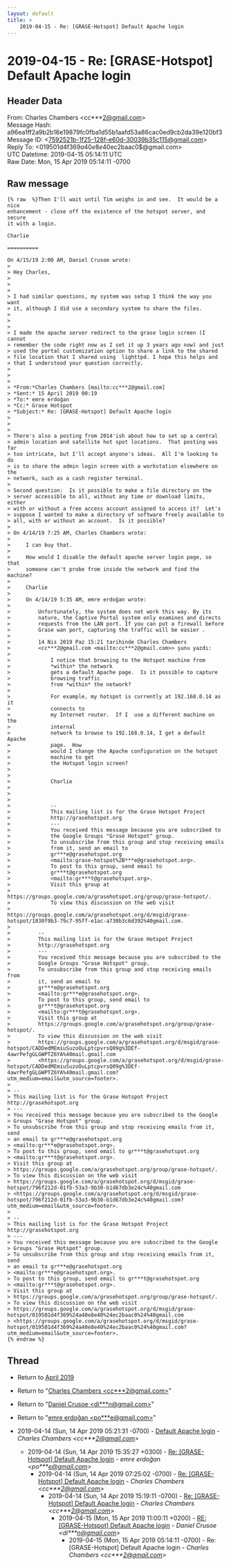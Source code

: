 ```yaml
---
layout: default
title: >
    2019-04-15 - Re: [GRASE-Hotspot] Default Apache login
---
```


# 2019-04-15 - Re: [GRASE-Hotspot] Default Apache login

## Header Data

From: Charles Chambers \<cc***2@gmail.com\><br>
Message Hash: a96ea1ff2a9b2b16e19879fc0fba1d55b1aafd53a86cac0ed9cb2da39e120bf3<br>
Message ID: \<7592521b-1f25-128f-e60d-30039b35c115@gmail.com\><br>
Reply To: \<019501d4f369$a40e8e40$ec2baac0$@gmail.com\><br>
UTC Datetime: 2019-04-15 05:14:11 UTC<br>
Raw Date: Mon, 15 Apr 2019 05:14:11 -0700<br>

## Raw message

```
{% raw  %}Then I'll wait until Tim weighs in and see.  It would be a nice
enhancement - close off the existence of the hotspot server, and secure
it with a login.

Charlie

==========

On 4/15/19 2:00 AM, Daniel Crusoe wrote:
>
> Hey Charles,
>
>  
>
> I had similar questions, my system was setup I think the way you want
> it, although I did use a secondary system to share the files.
>
>  
>
> I made the apache server redirect to the grase login screen (I cannot
> remember the code right now as I set it up 3 years ago now) and just
> used the portal customization option to share a link to the shared
> file location that I shared using  lighttpd. I hope this helps and
> that I understood your question correctly.
>
>  
>
> *From:*Charles Chambers [mailto:cc***2@gmail.com]
> *Sent:* 15 April 2019 00:19
> *To:* emre erdoğan
> *Cc:* Grase Hotspot
> *Subject:* Re: [GRASE-Hotspot] Default Apache login
>
>  
>
> There's also a posting from 2014'ish about how to set up a central
> admin location and satellite hot spot locations.  That posting was far
> too intricate, but I'll accept anyone's ideas.  All I'm looking to do
> is to share the admin login screen with a workstation elsewhere on the
> network, such as a cash register terminal.
>
> Second question:  Is it possible to make a file directory on the
> server accessible to all, without any time or download limits, either
> with or without a free access account assigned to access it?  Let's
> suppose I wanted to make a directory of software freely available to
> all, with or without an account.  Is it possible?
>
> On 4/14/19 7:25 AM, Charles Chambers wrote:
>
>     I can buy that. 
>
>     How would I disable the default apache server login page, so that
>     someone can't probe from inside the network and find the machine?
>
>     Charlie
>
>     On 4/14/19 5:35 AM, emre erdoğan wrote:
>
>         Unfortunately, the system does not work this way. By its
>         nature, the Captive Portal system only examines and directs
>         requests from the LAN port. If you can put a firewall before
>         Grase wan port, capturing the traffic will be easier .
>
>         14 Nis 2019 Paz 15:21 tarihinde Charles Chambers
>         <cc***2@gmail.com <mailto:cc***2@gmail.com>> şunu yazdı:
>
>             I notice that browsing to the Hotspot machine from
>             *within* the network
>             gets a default Apache page.  Is it possible to capture
>             browsing traffic
>             from *within* the network?
>
>             For example, my hotspot is currently at 192.168.0.14 as it
>             connects to
>             my Internet router.  If I  use a different machine on the
>             internal
>             network to browse to 192.168.0.14, I get a default Apache
>             page.  How
>             would I change the Apache configuration on the hotspot
>             machine to get
>             the Hotspot login screen?
>
>
>             Charlie
>
>
>
>             -- 
>             This mailing list is for the Grase Hotspot Project
>             http://grasehotspot.org
>             ---
>             You received this message because you are subscribed to
>             the Google Groups "Grase Hotspot" group.
>             To unsubscribe from this group and stop receiving emails
>             from it, send an email to
>             gr***e@grasehotspot.org
>             <mailto:grase-hotspot%2B***e@grasehotspot.org>.
>             To post to this group, send email to
>             gr***t@grasehotspot.org
>             <mailto:gr***t@grasehotspot.org>.
>             Visit this group at
>             https://groups.google.com/a/grasehotspot.org/group/grase-hotspot/.
>             To view this discussion on the web visit
>             https://groups.google.com/a/grasehotspot.org/d/msgid/grase-hotspot/1830f9b3-79c7-95ff-e1ac-a730b3c6d392%40gmail.com.
>
>         -- 
>         This mailing list is for the Grase Hotspot Project
>         http://grasehotspot.org
>         ---
>         You received this message because you are subscribed to the
>         Google Groups "Grase Hotspot" group.
>         To unsubscribe from this group and stop receiving emails from
>         it, send an email to
>         gr***e@grasehotspot.org
>         <mailto:gr***e@grasehotspot.org>.
>         To post to this group, send email to
>         gr***t@grasehotspot.org
>         <mailto:gr***t@grasehotspot.org>.
>         Visit this group at
>         https://groups.google.com/a/grasehotspot.org/group/grase-hotspot/.
>         To view this discussion on the web visit
>         https://groups.google.com/a/grasehotspot.org/d/msgid/grase-hotspot/CADDedMEmiuSuzoOuLptcpvrsQ09g%3DEf-4awrPefgGLGWPTZ6YA%40mail.gmail.com
>         <https://groups.google.com/a/grasehotspot.org/d/msgid/grase-hotspot/CADDedMEmiuSuzoOuLptcpvrsQ09g%3DEf-4awrPefgGLGWPTZ6YA%40mail.gmail.com?utm_medium=email&utm_source=footer>.
>
> -- 
> This mailing list is for the Grase Hotspot Project http://grasehotspot.org
> ---
> You received this message because you are subscribed to the Google
> Groups "Grase Hotspot" group.
> To unsubscribe from this group and stop receiving emails from it, send
> an email to gr***e@grasehotspot.org
> <mailto:gr***e@grasehotspot.org>.
> To post to this group, send email to gr***t@grasehotspot.org
> <mailto:gr***t@grasehotspot.org>.
> Visit this group at
> https://groups.google.com/a/grasehotspot.org/group/grase-hotspot/.
> To view this discussion on the web visit
> https://groups.google.com/a/grasehotspot.org/d/msgid/grase-hotspot/796f212d-01fb-53a3-9b30-b1d67db3e24c%40gmail.com
> <https://groups.google.com/a/grasehotspot.org/d/msgid/grase-hotspot/796f212d-01fb-53a3-9b30-b1d67db3e24c%40gmail.com?utm_medium=email&utm_source=footer>.
>
> -- 
> This mailing list is for the Grase Hotspot Project http://grasehotspot.org
> ---
> You received this message because you are subscribed to the Google
> Groups "Grase Hotspot" group.
> To unsubscribe from this group and stop receiving emails from it, send
> an email to gr***e@grasehotspot.org
> <mailto:gr***e@grasehotspot.org>.
> To post to this group, send email to gr***t@grasehotspot.org
> <mailto:gr***t@grasehotspot.org>.
> Visit this group at
> https://groups.google.com/a/grasehotspot.org/group/grase-hotspot/.
> To view this discussion on the web visit
> https://groups.google.com/a/grasehotspot.org/d/msgid/grase-hotspot/019501d4f369%24a40e8e40%24ec2baac0%24%40gmail.com
> <https://groups.google.com/a/grasehotspot.org/d/msgid/grase-hotspot/019501d4f369%24a40e8e40%24ec2baac0%24%40gmail.com?utm_medium=email&utm_source=footer>.
{% endraw %}
```

## Thread

+ Return to [April 2019](/archive/2019/04)

+ Return to "[Charles Chambers <cc***2<span>@</span>gmail.com>](/authors/cc___2_at_gmail_com)"
+ Return to "[Daniel Crusoe <di***n<span>@</span>gmail.com>](/authors/di___n_at_gmail_com)"
+ Return to "[emre erdoğan <po***e<span>@</span>gmail.com>](/authors/po___e_at_gmail_com)"

+ 2019-04-14 (Sun, 14 Apr 2019 05:21:31 -0700) - [Default Apache login](/archive/2019/04/69be8a8cc53622428a2dce681da1488cb256de2d355012a4f8cfd07cec1109a8) - _Charles Chambers \<cc***2@gmail.com\>_
  + 2019-04-14 (Sun, 14 Apr 2019 15:35:27 +0300) - [Re: [GRASE-Hotspot] Default Apache login](/archive/2019/04/55f84e7de7e5d9a1897a8593ec4d26fe55a5b40da135be6278633d6c66fe4f99) - _emre erdoğan \<po***e@gmail.com\>_
    + 2019-04-14 (Sun, 14 Apr 2019 07:25:02 -0700) - [Re: [GRASE-Hotspot] Default Apache login](/archive/2019/04/6996b28e1c03e5707567a365ccd923b2487790089923759a946a127e15f061af) - _Charles Chambers \<cc***2@gmail.com\>_
      + 2019-04-14 (Sun, 14 Apr 2019 15:19:11 -0700) - [Re: [GRASE-Hotspot] Default Apache login](/archive/2019/04/0b18eec8941777336482cd60693b2c5c83279382d94aad31d32bfb89ec5205b7) - _Charles Chambers \<cc***2@gmail.com\>_
        + 2019-04-15 (Mon, 15 Apr 2019 11:00:11 +0200) - [RE: [GRASE-Hotspot] Default Apache login](/archive/2019/04/f6675595b5d64396a7a0870f2702fad25e1e4173489d2efa58a6ba3eae448ef5) - _Daniel Crusoe \<di***n@gmail.com\>_
          + 2019-04-15 (Mon, 15 Apr 2019 05:14:11 -0700) - Re: [GRASE-Hotspot] Default Apache login - _Charles Chambers \<cc***2@gmail.com\>_

